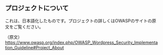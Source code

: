 ## プロジェクトについて

これは、日本語化したものです。プロジェクトの詳しくはOWASPのサイトの原文をご覧ください。

（原文）
https://www.owasp.org/index.php/OWASP_Wordpress_Security_Implementation_Guideline#Project_About
